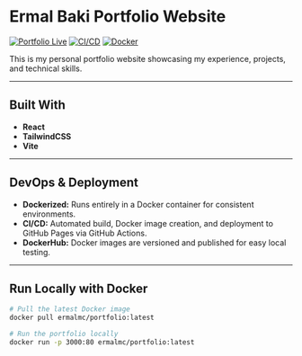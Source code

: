 # Ermal Baki Portfolio Website

[![Portfolio Live](https://img.shields.io/badge/Live-GitHub%20Pages-blue)](https://ErmalMC.github.io/)
[![CI/CD](https://github.com/ErmalMC/ermalmc.github.io/actions/workflows/ci-cd.yml/badge.svg)](https://github.com/ErmalMC/ermalmc.github.io/actions/workflows/ci-cd.yml)
[![Docker](https://img.shields.io/badge/Docker-Ready-blue?logo=docker)](https://hub.docker.com/repository/docker/ermalmc/portfolio)


This is my personal portfolio website showcasing my experience, projects, and technical skills.

---

## Built With
- **React**  
- **TailwindCSS**  
- **Vite**

---

## DevOps & Deployment
- **Dockerized:** Runs entirely in a Docker container for consistent environments.  
- **CI/CD:** Automated build, Docker image creation, and deployment to GitHub Pages via GitHub Actions.  
- **DockerHub:** Docker images are versioned and published for easy local testing.

---

## Run Locally with Docker

```bash
# Pull the latest Docker image
docker pull ermalmc/portfolio:latest

# Run the portfolio locally
docker run -p 3000:80 ermalmc/portfolio:latest

